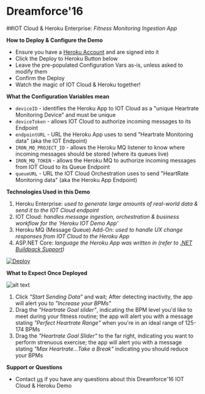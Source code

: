 # Dreamforce'16 
##IOT Cloud & Heroku Enterprise: *Fitness Monitoring Ingestion App*

**How to Deploy & Configure the Demo**

* Ensure you have a [Heroku Account](https://signup.heroku.com) and are signed into it
* Click the Deploy to Heroku Button below
* Leave the pre-populated Configuration Vars as-is, unless asked to modify them
* Confirm the Deploy
* Watch the magic of IOT Cloud & Heroku together!

**What the Configuration Variables mean**

- `deviceID` - identifies the Heroku App to IOT Cloud as a "unique Heartrate Monitoring Device" and must be unique
- `deviceToken` - allows IOT Cloud to authorize incoming messages to its Endpoint
- `endpointURL` - URL the Heroku App uses to send "Heartrate Monitoring data" (aka the IOT Endpoint)
- `IRON_MQ_PROJECT_ID` - allows the Heroku MQ listener to know where incoming messages should be stored (where its queues live)
- `IRON_MQ_TOKEN` - allows the Heroku MQ to authorize incoming messages from IOT Cloud to its Queue Endpoint
- `queueURL` - URL the IOT Cloud Orchestration uses to send "HeartRate Monitoring data" (aka the Heroku App Endpoint)

**Technologies Used in this Demo**

1. Heroku Enterprise: *used to generate large amounts of real-world data & send it to the IOT Cloud endpoint*
2. IOT Cloud: *handles message ingestion, orchestration & business workflow for the 'Heroku IOT Demo App'*
3. Heroku MQ (Message Queue) Add-On: *used to handle UX change responses from IOT Cloud to the Heroku App*
4. ASP.NET Core: *language the Heroku App was written in (refer to [.NET Buildpack Support](http://www.dotnetbuildpacks.com))*

[![Deploy](https://www.herokucdn.com/deploy/button.svg)](https://heroku.com/deploy?template=https://github.com/heroku-softtrends/DF-HeartRateMonitor)

**What to Expect Once Deployed**

![alt text](https://s3.amazonaws.com/herokumximages/heroku-heartmonitor.png "Heroku IOT Cloud Heart Monitor App")

1. Click *"Start Sending Data"* and wait; After detecting inactivity, the app will alert you to *"Increase your BPMs"*
2. Drag the *"Heartrate Goal slider"*, indicating the BPM level you'd like to meet during your fitness routine; the app will alert you with a message stating *"Perfect Heartrate Range"* when you're in an ideal range of 125-174 BPMs
3. Drag the *"Heartrate Goal Slider"* to the far right, indicating you want to perform strenuous exercise; the app will alert you with a message stating *"Max Heartrate...Take a Break"* indicating you should reduce your BPMs

**Support or Questions**

* Contact [us](mailto:david@heroku.com) if you have any questions about this Dreamforce'16 IOT Cloud & Heroku Demo
